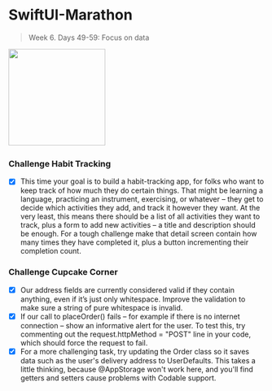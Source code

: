 # SwiftUI-Marathon

> Week 6. Days 49-59: Focus on data

<img src="" width="190">&nbsp;&nbsp;&nbsp;&nbsp;&nbsp;

### Challenge Habit Tracking
- [x] This time your goal is to build a habit-tracking app, for folks who want to keep track of how much they do certain things. That might be learning a language, practicing an instrument, exercising, or whatever – they get to decide which activities they add, and track it however they want.
At the very least, this means there should be a list of all activities they want to track, plus a form to add new activities – a title and description should be enough.
For a tough challenge make that detail screen contain how many times they have completed it, plus a button incrementing their completion count.

### Challenge Cupcake Corner
- [x] Our address fields are currently considered valid if they contain anything, even if it’s just only whitespace. Improve the validation to make sure a string of pure whitespace is invalid.
- [x] If our call to placeOrder() fails – for example if there is no internet connection – show an informative alert for the user. To test this, try commenting out the request.httpMethod = "POST" line in your code, which should force the request to fail.
- [x] For a more challenging task, try updating the Order class so it saves data such as the user's delivery address to UserDefaults. This takes a little thinking, because @AppStorage won't work here, and you'll find getters and setters cause problems with Codable support.
